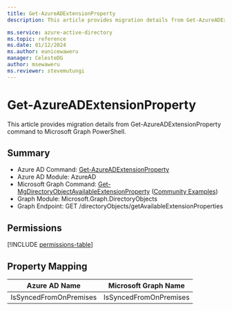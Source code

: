 ```yaml
---
title: Get-AzureADExtensionProperty
description: This article provides migration details from Get-AzureADExtensionProperty command to Microsoft Graph PowerShell.

ms.service: azure-active-directory
ms.topic: reference
ms.date: 01/12/2024
ms.author: eunicewaweru
manager: CelesteDG
author: msewaweru
ms.reviewer: stevemutungi
---
```


# Get-AzureADExtensionProperty

This article provides migration details from Get-AzureADExtensionProperty command to Microsoft Graph PowerShell.

## Summary

+ Azure AD Command: [Get-AzureADExtensionProperty](/powershell/module/azuread/get-azureadextensionproperty)
+ Azure AD Module: AzureAD
+ Microsoft Graph Command: [Get-MgDirectoryObjectAvailableExtensionProperty](/powershell/module/microsoft.graph.directoryobjects/get-mgdirectoryobjectavailableextensionproperty) ([Community Examples](https://github.com/orgs/msgraph/discussions?discussions_q=Get-MgDirectoryObjectAvailableExtensionProperty))
+ Graph Module: Microsoft.Graph.DirectoryObjects
+ Graph Endpoint: GET /directoryObjects/getAvailableExtensionProperties

## Permissions

[!INCLUDE [permissions-table](~/graphref/api-reference/v1.0/includes/permissions/directoryobject-getavailableextensionproperties-permissions.md)]

## Property Mapping

|Azure AD Name|Microsoft Graph Name|
|---|---|
|IsSyncedFromOnPremises|IsSyncedFromOnPremises|